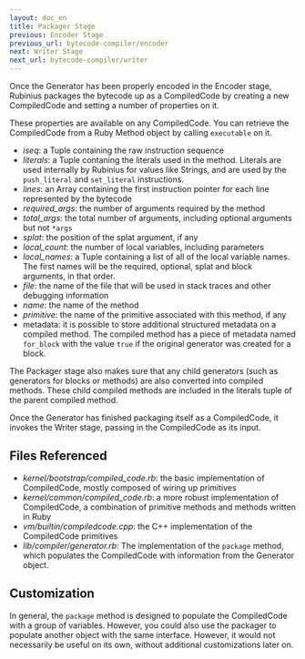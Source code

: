 ```yaml
---
layout: doc_en
title: Packager Stage
previous: Encoder Stage
previous_url: bytecode-compiler/encoder
next: Writer Stage
next_url: bytecode-compiler/writer
---
```


Once the Generator has been properly encoded in the Encoder stage,
Rubinius packages the bytecode up as a CompiledCode by creating a new
CompiledCode and setting a number of properties on it.

These properties are available on any CompiledCode. You can retrieve
the CompiledCode from a Ruby Method object by calling `executable` on
it.

* *iseq*: a Tuple containing the raw instruction sequence
* *literals*: a Tuple contaning the literals used in the method.
  Literals are used internally by Rubinius for values like Strings, and
  are used by the `push_literal` and `set_literal` instructions.
* *lines*: an Array containing the first instruction pointer for each
  line represented by the bytecode
* *required_args*: the number of arguments required by the method
* *total_args*: the total number of arguments, including optional
  arguments but not `*args`
* *splat*: the position of the splat argument, if any
* *local_count*: the number of local variables, including parameters
* *local_names*: a Tuple containing a list of all of the local variable
  names. The first names will be the required, optional, splat and block
  arguments, in that order.
* *file*: the name of the file that will be used in stack traces and
  other debugging information
* *name*: the name of the method
* *primitive*: the name of the primitive associated with this method, if
  any
* metadata: it is possible to store additional structured metadata on a
  compiled method. The compiled method has a piece of metadata named
  `for_block` with the value `true` if the original generator was
  created for a block.

The Packager stage also makes sure that any child generators (such as
generators for blocks or methods) are also converted into compiled
methods. These child compiled methods are included in the literals tuple
of the parent compiled method.

Once the Generator has finished packaging itself as a CompiledCode, it
invokes the Writer stage, passing in the CompiledCode as its input.

## Files Referenced

* *kernel/bootstrap/compiled_code.rb*: the basic implementation of
  CompiledCode, mostly composed of wiring up primitives
* *kernel/common/compiled_code.rb*: a more robust implementation of
  CompiledCode, a combination of primitive methods and methods written
  in Ruby
* *vm/builtin/compiledcode.cpp*: the C++ implementation of the
  CompiledCode primitives
* *lib/compiler/generator.rb*: The implementation of the `package`
  method, which populates the CompiledCode with information from the
  Generator object.

## Customization

In general, the `package` method is designed to populate the
CompiledCode with a group of variables. However, you could also use
the packager to populate another object with the same interface.
However, it would not necessarily be useful on its own, without
additional customizations later on.

